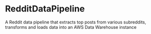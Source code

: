 # RedditDataPipeline
A Reddit data pipeline that extracts top posts from various subreddits, transforms and loads data into an AWS Data Warehouse instance

